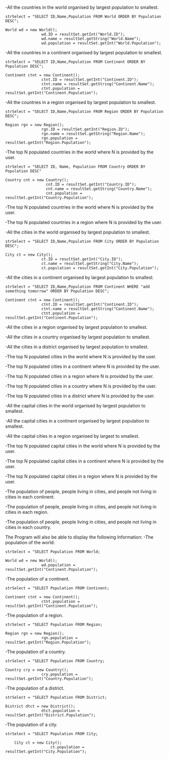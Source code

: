 -All the countries in the world organised by largest population to smallest.

    strSelect = "SELECT ID,Name,Population FROM World ORDER BY Population DESC";

    World wd = new World();
                    wd.ID = resultSet.getInt("World.ID");
                    wd.name = resultSet.getString("World.Name");
                    wd.population = resultSet.getInt("World.Population");

-All the countries in a continent organised by largest population to smallest.

    strSelect = "SELECT ID,Name,Population FROM Continent ORDER BY Population DESC";

    Continent ctnt = new Continent();
                    ctnt.ID = resultSet.getInt("Continent.ID");
                    ctnt.name = resultSet.getString("Continent.Name");
                    ctnt.population = resultSet.getInt("Continent.Population");

-All the countries in a region organised by largest population to smallest.

    strSelect = "SELECT ID,Name,Population FROM Region ORDER BY Population DESC";

    Region rgn = new Region();
                    rgn.ID = resultSet.getInt("Region.ID");
                    rgn.name = resultSet.getString("Region.Name");
                    rgn.population = resultSet.getInt("Region.Population");

-The top N populated countries in the world where N is provided by the user.

    strSelect = "SELECT ID, Name, Population FROM Country ORDER BY Population DESC" 
    
    Country cnt = new Country();
                      cnt.ID = resultSet.getInt("Country.ID");
                      cnt.name = resultSet.getString("Country.Name");
                      cnt.population = resultSet.getInt("Country.Population");

-The top N populated countries in the world where N is provided by the user.

-The top N populated countries in a region where N is provided by the user.

-All the cities in the world organised by largest population to smallest.

    strSelect = "SELECT ID,Name,Population FROM City ORDER BY Population DESC";

    City ct = new City();
                    ct.ID = resultSet.getInt("City.ID");
                    ct.name = resultSet.getString("City.Name");
                    ct.population = resultSet.getInt("City.Population");

-All the cities in a continent organised by largest population to smallest.

    strSelect = "SELECT ID,Name,Population FROM Continent WHERE "add something tomorrow" ORDER BY Population DESC";

    Continent ctnt = new Continent();
                    ctnt.ID = resultSet.getInt("Continent.ID");
                    ctnt.name = resultSet.getString("Continent.Name");
                    ctnt.population = resultSet.getInt("Continent.Population");

-All the cities in a region organised by largest population to smallest.

-All the cities in a country organised by largest population to smallest.

-All the cities in a district organised by largest population to smallest.

-The top N populated cities in the world where N is provided by the user.

-The top N populated cities in a continent where N is provided by the user.

-The top N populated cities in a region where N is provided by the user.

-The top N populated cities in a country where N is provided by the user.

-The top N populated cities in a district where N is provided by the user.

-All the capital cities in the world organised by largest population to smallest.

-All the capital cities in a continent organised by largest population to smallest.

-All the capital cities in a region organised by largest to smallest.

-The top N populated capital cities in the world where N is provided by the user.

-The top N populated capital cities in a continent where N is provided by the user.

-The top N populated capital cities in a region where N is provided by the user.

-The population of people, people living in cities, and people not living in cities in each continent.

-The population of people, people living in cities, and people not living in cities in each region.

-The population of people, people living in cities, and people not living in cities in each country.

The Program will also be able to display the following Information:
-The population of the world.

    strSelect = "SELECT Population FROM World;

    World wd = new World();
                    wd.population = resultSet.getInt("Continent.Population");

-The population of a continent.

    strSelect = "SELECT Population FROM Continent;

    Continent ctnt = new Continent();
                    ctnt.population = resultSet.getInt("Continent.Population");

-The population of a region.

    strSelect = "SELECT Population FROM Region;

    Region rgn = new Region();
                    rgn.population = resultSet.getInt("Region.Population");

-The population of a country.

    strSelect = "SELECT Population FROM Country;

    Country cry = new Country();
                    cry.population = resultSet.getInt("Country.Population");

-The population of a district.

    strSelect = "SELECT Population FROM District;

    District dtct = new District();
                    dtct.population = resultSet.getInt("District.Population");

-The population of a city.

    strSelect = "SELECT Population FROM City;

        City ct = new City();
                        ct.population = resultSet.getInt("City.Population");

